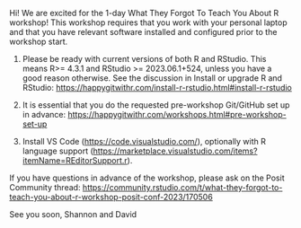 Hi! We are excited for the 1-day What They Forgot To Teach You About R workshop! This workshop requires that you work with your personal laptop and that you have relevant software installed and configured prior to the workshop start.

1. Please be ready with current versions of both R and RStudio. This means R>= 4.3.1 and RStudio >= 2023.06.1+524, unless you have a good reason otherwise. See the discussion in Install or upgrade R and RStudio: https://happygitwithr.com/install-r-rstudio.html#install-r-rstudio

2. It is essential that you do the requested pre-workshop Git/GitHub set up in advance: https://happygitwithr.com/workshops.html#pre-workshop-set-up

3. Install VS Code (https://code.visualstudio.com/), optionally with R language support (https://marketplace.visualstudio.com/items?itemName=REditorSupport.r).


If you have questions in advance of the workshop, please ask on the Posit Community thread: https://community.rstudio.com/t/what-they-forgot-to-teach-you-about-r-workshop-posit-conf-2023/170506


See you soon,
Shannon and David
